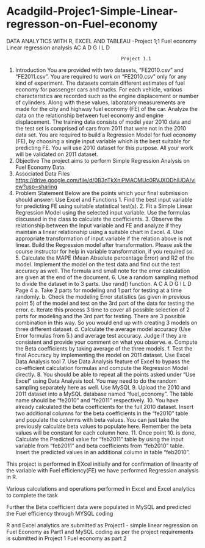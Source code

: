 # Acadgild-Projec1-Simple-Linear-regresson-on-Fuel-economy
DATA ANALYTICS WITH R, EXCEL AND TABLEAU -Project 1;1 Fuel economy Linear regression analysis
                                            AC A D G I L D

                                              Project 1.1
1. Introduction
You are provided with two datasets, “FE2010.csv” and “FE2011.csv”. You are required to work on “FE2010.csv” only for any kind of experiment. The datasets contain different estimates of fuel economy for passenger cars and trucks. For each vehicle, various characteristics are recorded such as the engine displacement or number of cylinders. Along with these values, laboratory measurements are made for the city and highway fuel economy (FE) of the car.
Analyze the data on the relationship between fuel economy and engine displacement. The training data consists of model year 2010 data and the test set is comprised of cars from 2011 that were not in the 2010 data set.
You are required to build a Regression Model for fuel economy (FE), by choosing a single input variable which is the best suitable for predicting FE. You will use 2010 dataset for this purpose. All your work will be validated on 2011 dataset.
2. Objective The project aims to perform Simple Regression Analysis on Fuel Economy Data.
4. Associated Data Files
https://drive.google.com/file/d/0B3nTkXniPMACMUc0RVJXODhlUDA/view?usp=sharing
5. Problem Statement Below are the points which your final submission should answer:
Use Excel and Functions 1. Find the best input variable for predicting FE using suitable statistical test(s). 2. Fit a Simple Linear Regression Model using the selected input variable. Use the formulas discussed in the class to calculate the coefficients. 3. Observe the relationship between the Input variable and FE and analyze if they maintain a linear relationship using a suitable chart in Excel. 4. Use appropriate transformation of input variable if the relation above is not linear. Build the Regression model after transformation. Please ask the course instructor for help in variable transformation, if you required so. 5. Calculate the MAPE (Mean Absolute percentage Error) and R2 of the model. Implement the model on the test data and find out the test accuracy as well. The formula and small note for the error calculation are given at the end of the document. 6. Use a random sampling method to divide the dataset in to 3 parts. Use rand() function.
A C A D G I L D
Page 4
a. Take 2 parts for modeling and 1 part for testing at a time randomly. b. Check the modeling Error statistics (as given in previous point 5) of the model and test on the 3rd part of the data for testing the error. c. Iterate this process 3 time to cover all possible selection of 2 parts for modeling and the 3rd part for testing. There are 3 possible combination in this way. So you would end up with creating 3 models on three different dataset. d. Calculate the average model accuracy (Use Error formulas from 5.) and average test accuracy. Judge if they are consistent and provide your comment on what you observe. e. Compute the Beta coefficients by taking average of the three models. f. Test the final Accuracy by implementing the model on 2011 dataset.
Use Excel Data Analysis tool 7. Use Data Analysis feature of Excel to bypass the co-efficient calculation formulas and compute the Regression Model directly. 8. You should be able to repeat all the points asked under “Use Excel” using Data Analysis tool. You may need to do the random sampling separately here as well.
Use MySQL 9. Upload the 2010 and 2011 dataset into a MySQL database named “fuel_economy”. The table name should be “fe2010” and “fe2011” respectively. 10. You have already calculated the beta coefficients for the full 2010 dataset. Insert two additional columns for the beta coefficients in the “fe2010” table and populate the columns with beta values. You can just take the previously calculate beta values to populate here. Remember the beta values will be constant for each column here. 11. Once point 10. is done, Calculate the Predicted value for “feb2011” table by using the input variable from “feb2011” and beta coefficients from “feb2010” table. Insert the predicted values in an additional column in table “feb2010”.

This project is performed in EXcel initially and for confirmation of linearity of the variable with Fuel efficiency(FE) we have performed Regression analysis in R.

Various calculations and operations performed in Excel and Excel analytics to complete the task

Further the Beta coefficient data were populated in MySQL and predicted the Fuel efficiency through MYSQL coding

R and Excel analytics are submitted as Project1 - simple linear regression on Fuel Economy as Part1 and MySQL coding as per the project requirements is submitted in Project 1 Fuel economy as part 2


                                              
                                              
                                              
                                              
                                              
                                              
                                              
                                              
                                              
                                              
                                              
                                              
                                              
                                              
                                              














